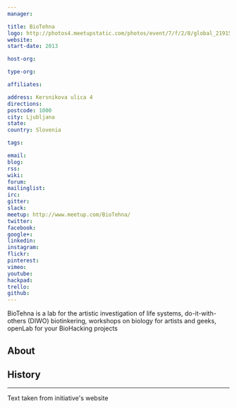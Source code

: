 ```yaml
---
manager:

title: BioTehna
logo: http://photos4.meetupstatic.com/photos/event/7/f/2/8/global_219152552.jpeg
website:
start-date: 2013

host-org:

type-org:

affiliates:

address: Kersnikova ulica 4
directions:
postcode: 1000
city: Ljubljana
state:
country: Slovenia

tags:

email:
blog:
rss:
wiki:
forum:
mailinglist:
irc:
gitter:
slack:
meetup: http://www.meetup.com/BioTehna/
twitter:
facebook:
google+:
linkedin:
instagram:
flickr:
pinterest:
vimeo:
youtube:
hackpad:
trello:
github:
---
```

BioTehna is a lab for the artistic investigation of life systems, do-it-with-others (DIWO) biotinkering, workshops on biology for artists and geeks, openLab for your BioHacking projects
## About

## History

---
Text taken from initiative's website
